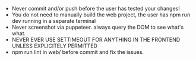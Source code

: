 - Never commit and/or push before the user has tested your changes!
- You do not need to manually build the web project, the user has npm run dev running in a separate terminal
- Never screenshot via puppeteer. always query the DOM to see what's what.
- NEVER EVER USE SETTIMEOUT FOR ANYTHING IN THE FRONTEND UNLESS EXPLICITELY PERMITTED
- npm run lint in web/ before commit and fix the issues.